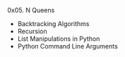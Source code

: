 0x05. N Queens

* Backtracking Algorithms
* Recursion
* List Manipulations in Python
* Python Command Line Arguments

